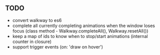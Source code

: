 TODO
---

- convert walkway to es6
- complete all currently completing animations when the window loses focus (class method - Walkway.completeAll(), Walkway.resetAll())
- keep a map of ids to know when to stop/start animations (internal counter in closure)
- support trigger events (on: 'draw on hover')
